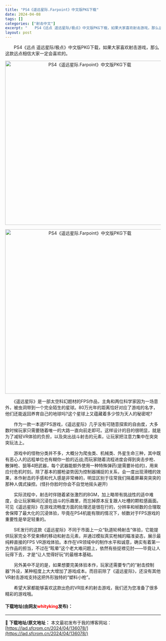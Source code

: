 ```yaml
---
title: "PS4《遥远星际.Farpoint》中文版PKG下载"
date: 2024-04-08
tags: []
categories: ["射击中文"]
excerpt: "　　PS4《远点 遥远星际/极点》中文版PKG下载，如果大家喜欢射击游戏，那么这款远点相信大家一定会喜欢的。 　　《遥远星际》是一部太空科幻题材的FPS作品，主角和两位科学家因为一场意外，被虫洞带到一个完全陌生的星球。80万光年的距离恰好对应了游戏的名字，他们还能返回养育自己的地球吗?这个星球上又蕴&hellip;"
layout: post
---
```


 <p>　　PS4《远点 遥远星际/极点》中文版PKG下载，如果大家喜欢射击游戏，那么这款远点相信大家一定会喜欢的。</p> <p align="center"><img align="" border="0" src="https://lad.sfcrom.cn/wp-content/uploads/2024/04/20240408_66135ecdaf1b5.webp" width="532" alt="PS4《遥远星际.Farpoint》中文版PKG下载" /></p> <p align="center"><img align="" border="0" src="https://lad.sfcrom.cn/wp-content/uploads/2024/04/20240408_66135ece10146.webp" width="533" alt="PS4《遥远星际.Farpoint》中文版PKG下载" /></p> <p>　　《遥远星际》是一部太空科幻题材的FPS作品，主角和两位科学家因为一场意外，被虫洞带到一个完全陌生的星球。80万光年的距离恰好对应了游戏的名字，他们还能返回养育自己的地球吗?这个星球上又蕴藏着多少惊为天人的秘密呢?</p> <p>　　作为一款一本道FPS游戏，《遥远星际》几乎没有可随意探索的自由度，大多数时候玩家只需要随着唯一的大路一直向前走即可。这样设计的目的很明显，就是为了减轻VR体验的负担，以及突出战斗射击的元素，让玩家把注意力集中在突突突玩法上。</p> <p>　　游戏中的怪物分类并不多，大概分为爬虫类、机械类、外星生命三种，其中既有恶心人的远程单位也有糊你一脸的近战;而玩家随着流程进度会得到突击步枪、散弹枪、狙等4把武器，每个武器能额外使用一种特殊弹药(是需要补给的)，用来应付危机时刻。除了基本的握枪姿势因为控制器捕捉的关系，会一度出现滑稽的效果，本作射击的手感和代入感是非常棒的，明显区别于往常我们隔着屏幕突突突的那种人偶式操控。(怪扑你脸时你会不自觉地摇头避开)</p> <p>　　实际流程中，射击时伴随着紧张激烈的BGM，加上略带有挑战性的适中难度，会让玩家瞬间沉浸在战斗的乐趣里，而忘掉原本反复跟人吐槽的颗粒感画面。可见《遥远星际》在游戏流畅度方面的处理还是很在行的，分辨率和帧数的合理取舍保障了最大化的沉浸体验，毕竟在PS4机能有限的情况下，帧数对于FPS游戏的重要性是举足轻重的。</p> <p>　　SIE发行的这款《遥远星际》不同于市面上一众&ldquo;轨道轮椅射击&rdquo;体验，它能提供玩家完全不受束缚的移动和射击元素，并通过模拟真实枪械的瞄准姿态，展示最纯粹直接的FPS VR游戏体验。本作在VR领域中的制作水平和诚意，确实有着第一方作品的担当，不过在&ldquo;眩晕&rdquo;这个老大难问题上，依然有些捉襟见肘&mdash;&mdash;毕竟让人玩得下去，才是&ldquo;让人觉得好玩&rdquo;的最根本基础。</p> <p>　　另外美中不足的是，如果想要完美体验本作，玩家还需要专门的&ldquo;射击控制器&rdquo;外设，某种程度上大大增加了游戏成本。而目前除了《遥远星际》，还没有其他VR射击游戏支持这把外形独特的&ldquo;塑料小枪&rdquo;。</p> <p>　　希望大家都能够喜欢这款出色的VR技术的射击游戏，我们还为您准备了很多精彩的游戏哦。</p> <p><h4>下载地址(由网友<font color="red">whityking</font>发布)：</h4></p> 

---
📖 **下载地址/原文地址：** 本文最初发布于我的博客网站：[https://lad.sfcrom.cn/2024/04/136078/](https://lad.sfcrom.cn/2024/04/136078/)
